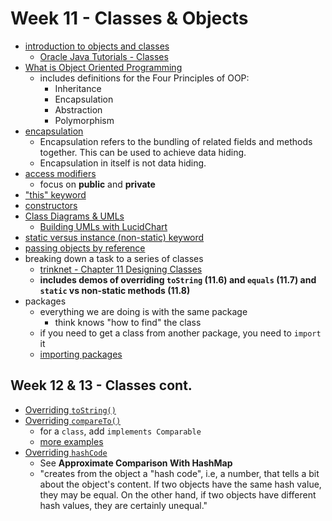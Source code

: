 # Week 11 - Classes & Objects

- [introduction to objects and classes](https://www.programiz.com/java-programming/class-objects)
  - [Oracle Java Tutorials - Classes](https://docs.oracle.com/javase/tutorial/java/javaOO/classes.html)
- [What is Object Oriented Programming](https://www.educative.io/blog/object-oriented-programming)
  - includes definitions for the Four Principles of OOP:
    - Inheritance
    - Encapsulation
    - Abstraction
    - Polymorphism
- [encapsulation](https://www.programiz.com/java-programming/encapsulation)
  - Encapsulation refers to the bundling of related fields and methods together. This can be used to achieve data hiding.
  - Encapsulation in itself is not data hiding.
- [access modifiers](https://www.programiz.com/java-programming/access-modifiers)
  - focus on **public** and **private**
- ["this" keyword](https://www.programiz.com/java-programming/this-keyword)
- [constructors](https://www.programiz.com/java-programming/constructors)
- [Class Diagrams & UMLs](https://java-programming.mooc.fi/part-11/1-class-diagrams)
  - [Building UMLs with LucidChart](https://www.lucidchart.com/pages/uml-class-diagram)
- [static versus instance (non-static) keyword](https://www.programiz.com/java-programming/static-keyword)
- [passing objects by reference](https://www.programiz.com/java-programming/examples/passing-method-as-argument)
- breaking down a task to a series of classes
  - [trinknet - Chapter 11 Designing Classes](https://books.trinket.io/thinkjava2/chapter11.html)
  - **includes demos of overriding `toString` (11.6) and `equals` (11.7) and `static` vs non-static methods (11.8)**
- packages
  - everything we are doing is with the same package
    - think knows "how to find" the class
  - if you need to get a class from another package, you need to `import` it
  - [importing packages](https://www.programiz.com/java-programming/packages-import)

## Week 12 & 13 - Classes cont.

- [Overriding `toString()`](https://www.scaler.com/topics/java/tostring-method-in-java/)
- [Overriding `compareTo()`](https://java-programming.mooc.fi/part-10/2-interface-comparable)
  - for a `class`, add `implements Comparable`
  - [more examples](https://www.geeksforgeeks.org/comparable-interface-in-java-with-examples/)
- [Overriding `hashCode`](https://java-programming.mooc.fi/part-8/3-similarity-of-objects)
  - See **Approximate Comparison With HashMap**
  - "creates from the object a "hash code", i.e, a number, that tells a bit about the object's content. If two objects have the same hash value, they may be equal. On the other hand, if two objects have different hash values, they are certainly unequal."
